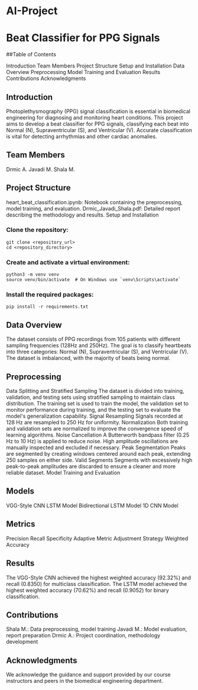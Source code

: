 # AI-Project

# Beat Classifier for PPG Signals

##Table of Contents

Introduction
Team Members
Project Structure
Setup and Installation
Data Overview
Preprocessing
Model Training and Evaluation
Results
Contributions
Acknowledgments

## Introduction

Photoplethysmography (PPG) signal classification is essential in biomedical engineering for diagnosing and monitoring heart conditions. This project aims to develop a beat classifier for PPG signals, classifying each beat into Normal (N), Supraventricular (S), and Ventricular (V). Accurate classification is vital for detecting arrhythmias and other cardiac anomalies.

## Team Members

Drmic A.
Javadi M.
Shala M.

## Project Structure

heart_beat_classification.ipynb: Notebook containing the preprocessing, model training, and evaluation.
Drmic_Javadi_Shala.pdf: Detailed report describing the methodology and results.
Setup and Installation

### Clone the repository:

```
git clone <repository_url>
cd <repository_directory>
```

### Create and activate a virtual environment:
```
python3 -m venv venv
source venv/bin/activate  # On Windows use `venv\Scripts\activate`
```
### Install the required packages:
```
pip install -r requirements.txt
```
## Data Overview

The dataset consists of PPG recordings from 105 patients with different sampling frequencies (128Hz and 250Hz). The goal is to classify heartbeats into three categories: Normal (N), Supraventricular (S), and Ventricular (V). The dataset is imbalanced, with the majority of beats being normal.

## Preprocessing

Data Splitting and Stratified Sampling
The dataset is divided into training, validation, and testing sets using stratified sampling to maintain class distribution.
The training set is used to train the model, the validation set to monitor performance during training, and the testing set to evaluate the model's generalization capability.
Signal Resampling
Signals recorded at 128 Hz are resampled to 250 Hz for uniformity.
Normalization
Both training and validation sets are normalized to improve the convergence speed of learning algorithms.
Noise Cancellation
A Butterworth bandpass filter (0.25 Hz to 10 Hz) is applied to reduce noise.
High amplitude oscillations are manually inspected and excluded if necessary.
Peak Segmentation
Peaks are segmented by creating windows centered around each peak, extending 250 samples on either side.
Valid Segments
Segments with excessively high peak-to-peak amplitudes are discarded to ensure a cleaner and more reliable dataset.
Model Training and Evaluation

## Models
VGG-Style CNN
LSTM Model
Bidirectional LSTM Model
1D CNN Model

## Metrics
Precision
Recall
Specificity
Adaptive Metric Adjustment Strategy
Weighted Accuracy

## Results

The VGG-Style CNN achieved the highest weighted accuracy (92.32%) and recall (0.8350) for multiclass classification.
The LSTM model achieved the highest weighted accuracy (70.62%) and recall (0.9052) for binary classification.

## Contributions

Shala M.: Data preprocessing, model training
Javadi M.: Model evaluation, report preparation
Drmic A.: Project coordination, methodology development

## Acknowledgments

We acknowledge the guidance and support provided by our course instructors and peers in the biomedical engineering department.

